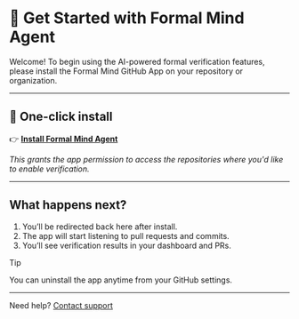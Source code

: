 # 🧠 Get Started with Formal Mind Agent


Welcome! To begin using the AI-powered formal verification features, please install the Formal Mind GitHub App on your repository or organization.

---

## 🚀 One-click install

👉 [**Install Formal Mind Agent**](https://github.com/apps/formal-mind-agent/installations/new)

_This grants the app permission to access the repositories where you'd like to enable verification._

---

## What happens next?

1. You’ll be redirected back here after install.
2. The app will start listening to pull requests and commits.
3. You’ll see verification results in your dashboard and PRs.

> [!TIP]
> You can uninstall the app anytime from your GitHub settings.

---

Need help? [Contact support](mailto:meek10x@gmail.com)
